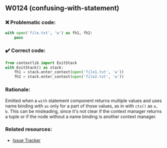 ## W0124 (confusing-with-statement)

### :x: Problematic code:

```python
with open('file.txt', 'w') as fh1, fh2:
    pass
```

### :heavy_check_mark: Correct code:

```python
from contextlib import ExitStack
with ExitStack() as stack:
    fh1 = stack.enter_context(open('file1.txt', 'w'))
    fh2 = stack.enter_context(open('file2.txt', 'w'))
```

### Rationale:

Emitted when a `with` statement component returns multiple values and uses
name binding with `as` only for a part of those values, as in with `ctx()` as
`a, b`. This can be misleading, since it's not clear if the context manager
returns a tuple or if the node without a name binding is another context
manager.

### Related resources:

- [Issue Tracker](https://github.com/PyCQA/pylint/issues?q=is%3Aissue+%22confusing-with-statement%22+OR+%22W0124%22)
